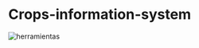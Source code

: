 # Crops-information-system

![herramientas](https://user-images.githubusercontent.com/51855856/229909883-ee6bf99a-bc0e-4a15-8320-4d3eb22c1fa2.png)
